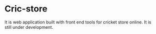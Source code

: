 # Cric-store
It is web application built with front end tools for cricket store online. It is still under development.
